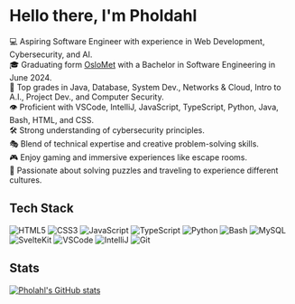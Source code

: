 # Hello there, I'm Pholdahl

💻  Aspiring Software Engineer with experience in Web Development, Cybersecurity, and AI. <br/>
🎓  Graduating form [OsloMet](https://www.oslomet.no/studier/tkd/dataingenior) with a Bachelor in Software Engineering in June 2024. <br/>
🎲  Top grades in Java, Database, System Dev., Networks & Cloud, Intro to A.I., Project Dev., and Computer Security. <br/>
👁️  Proficient with VSCode, IntelliJ, JavaScript, TypeScript, Python, Java, Bash, HTML, and CSS. <br/>
🛠  Strong understanding of cybersecurity principles. <br/>
🎭  Blend of technical expertise and creative problem-solving skills. <br/>
🎮  Enjoy gaming and immersive experiences like escape rooms. <br/>
🚀  Passionate about solving puzzles and traveling to experience different cultures. <br/>

## Tech Stack
![HTML5](https://img.shields.io/badge/HTML5-E34F26.svg?style=for-the-badge&logo=HTML5&logoColor=white)
![CSS3](https://img.shields.io/badge/CSS3-1572B6.svg?style=for-the-badge&logo=CSS3&logoColor=white)
![JavaScript](https://img.shields.io/badge/JavaScript-F7DF1E.svg?style=for-the-badge&logo=JavaScript&logoColor=black)
![TypeScript](https://img.shields.io/badge/TypeScript-3178C6.svg?style=for-the-badge&logo=TypeScript&logoColor=white)
![Python](https://img.shields.io/badge/Python-3776AB.svg?style=for-the-badge&logo=Python&logoColor=white)
![Bash](https://img.shields.io/badge/GNU%20Bash-4EAA25.svg?style=for-the-badge&logo=GNU-Bash&logoColor=white)
![MySQL](https://img.shields.io/badge/MySQL-4479A1.svg?style=for-the-badge&logo=MySQL&logoColor=white)
![SvelteKit](https://img.shields.io/badge/Svelte-FF3E00.svg?style=for-the-badge&logo=Svelte&logoColor=white)
![VSCode](https://img.shields.io/badge/VSCode-0078D4?style=for-the-badge&logo=visual%20studio%20code&logoColor=white)
![IntelliJ](https://img.shields.io/badge/IntelliJ%20IDEA-000000.svg?style=for-the-badge&logo=IntelliJ-IDEA&logoColor=white)
![Git](https://img.shields.io/badge/Git-F05032.svg?style=for-the-badge&logo=Git&logoColor=white)

## Stats
[![Pholahl's GitHub stats](https://github-readme-stats.vercel.app/api?username=pholdahl&count_private=true&show_icons=true&theme=tokyonights&hide_rank=true)](https://github.com/anuraghazra/github-readme-stats)



<!-- https://github.com/anuraghazra/github-readme-stats/blob/master/themes/README.md -->
<!--
**pholdahl/pholdahl** is a ✨ _special_ ✨ repository because its `README.md` (this file) appears on your GitHub profile.

Here are some ideas to get you started:

- 🔭 I’m currently working on ...
- 🌱 I’m currently learning ...
- 👯 I’m looking to collaborate on ...
- 🤔 I’m looking for help with ...
- 💬 Ask me about ...
- 📫 How to reach me: ...
- 😄 Pronouns: ...
- ⚡ Fun fact: ...
-->

